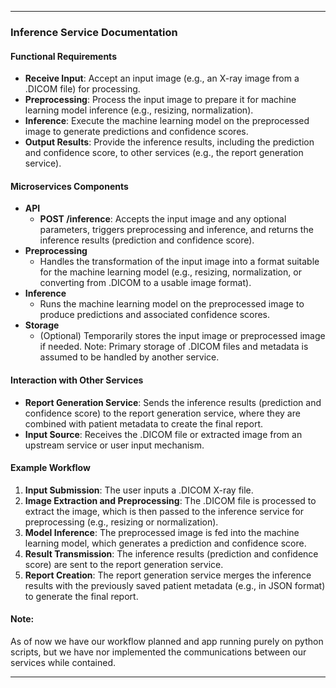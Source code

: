 
---

### Inference Service Documentation

#### Functional Requirements
- **Receive Input**: Accept an input image (e.g., an X-ray image from a .DICOM file) for processing.
- **Preprocessing**: Process the input image to prepare it for machine learning model inference (e.g., resizing, normalization).
- **Inference**: Execute the machine learning model on the preprocessed image to generate predictions and confidence scores.
- **Output Results**: Provide the inference results, including the prediction and confidence score, to other services (e.g., the report generation service).

#### Microservices Components
- **API**
  - **POST /inference**: Accepts the input image and any optional parameters, triggers preprocessing and inference, and returns the inference results (prediction and confidence score).
- **Preprocessing**
  - Handles the transformation of the input image into a format suitable for the machine learning model (e.g., resizing, normalization, or converting from .DICOM to a usable image format).
- **Inference**
  - Runs the machine learning model on the preprocessed image to produce predictions and associated confidence scores.
- **Storage**
  - (Optional) Temporarily stores the input image or preprocessed image if needed. Note: Primary storage of .DICOM files and metadata is assumed to be handled by another service.

#### Interaction with Other Services
- **Report Generation Service**: Sends the inference results (prediction and confidence score) to the report generation service, where they are combined with patient metadata to create the final report.
- **Input Source**: Receives the .DICOM file or extracted image from an upstream service or user input mechanism.

#### Example Workflow
1. **Input Submission**: The user inputs a .DICOM X-ray file.
2. **Image Extraction and Preprocessing**: The .DICOM file is processed to extract the image, which is then passed to the inference service for preprocessing (e.g., resizing or normalization).
3. **Model Inference**: The preprocessed image is fed into the machine learning model, which generates a prediction and confidence score.
4. **Result Transmission**: The inference results (prediction and confidence score) are sent to the report generation service.
5. **Report Creation**: The report generation service merges the inference results with the previously saved patient metadata (e.g., in JSON format) to generate the final report.


#### Note:
As of now we have our workflow planned and app running purely on python scripts, but we have nor implemented the communications between our services while contained.

---
